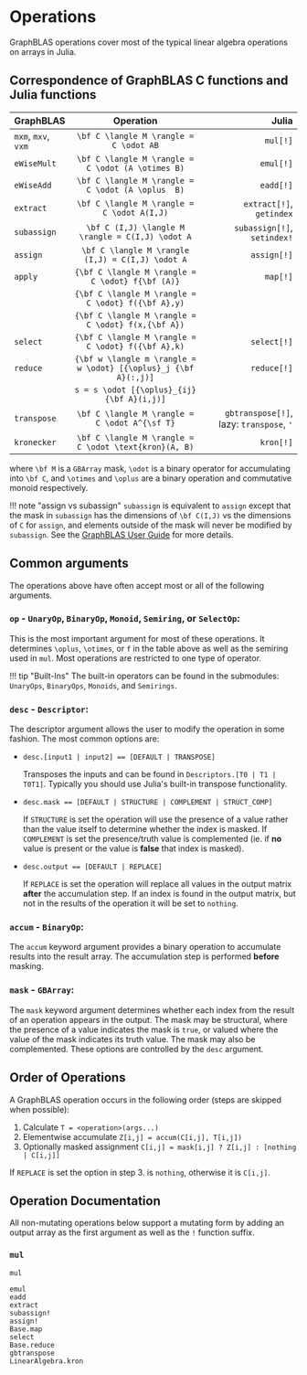 # Operations

GraphBLAS operations cover most of the typical linear algebra operations on arrays in Julia.

## Correspondence of GraphBLAS C functions and Julia functions

| GraphBLAS           | Operation                                                        | Julia                                   |
|:--------------------|:----------------------------------------:                        |----------:                              |
|`mxm`, `mxv`, `vxm`  |``\bf C \langle M \rangle = C \odot AB``                          |`mul[!]`                                 |
|`eWiseMult`          |``\bf C \langle M \rangle = C \odot (A \otimes B)``               |`emul[!]`                                |
|`eWiseAdd`           |``\bf C \langle M \rangle = C \odot (A \oplus  B)``               |`eadd[!]`                                |
|`extract`            |``\bf C \langle M \rangle = C \odot A(I,J)``                      |`extract[!]`, `getindex`                 |
|`subassign`          |``\bf C (I,J) \langle M \rangle = C(I,J) \odot A``                |`subassign[!]`, `setindex!`              |
|`assign`             |``\bf C \langle M \rangle (I,J) = C(I,J) \odot A``                |`assign[!]`                              |
|`apply`              |``{\bf C \langle M \rangle = C \odot} f{\bf (A)}``                |`map[!]`                                 |
|                     |``{\bf C \langle M \rangle = C \odot} f({\bf A},y)``              |                                         |
|                     |``{\bf C \langle M \rangle = C \odot} f(x,{\bf A})``              |                                         |
|`select`             |``{\bf C \langle M \rangle = C \odot} f({\bf A},k)``              |`select[!]`                              |
|`reduce`             |``{\bf w \langle m \rangle = w \odot} [{\oplus}_j {\bf A}(:,j)]`` |`reduce[!]`                              |
|                     |``s = s \odot [{\oplus}_{ij}  {\bf A}(i,j)]``                     |                                         |
|`transpose`          |``\bf C \langle M \rangle = C \odot A^{\sf T}``                   |`gbtranspose[!]`, lazy: `transpose`, `'` |
|`kronecker`          |``\bf C \langle M \rangle = C \odot \text{kron}(A, B)``           |`kron[!]`                                |

where ``\bf M`` is a `GBArray` mask, ``\odot`` is a binary operator for accumulating into ``\bf C``, and ``\otimes`` and ``\oplus`` are a binary operation and commutative monoid respectively. 

!!! note "assign vs subassign"
    `subassign` is equivalent to `assign` except that the mask in `subassign` has the dimensions of ``\bf C(I,J)`` vs the dimensions of ``C`` for `assign`, and elements outside of the mask will never be modified by `subassign`. See the [GraphBLAS User Guide](https://github.com/DrTimothyAldenDavis/GraphBLAS/blob/stable/Doc/GraphBLAS_UserGuide.pdf) for more details.

## Common arguments

The operations above have often accept most or all of the following arguments.

### `op` - `UnaryOp`, `BinaryOp`, `Monoid`, `Semiring`, or `SelectOp`:

This is the most important argument for most of these operations. It determines ``\oplus``, ``\otimes``, or ``f`` in the table above as well as the semiring used in `mul`.
Most operations are restricted to one type of operator.

!!! tip "Built-Ins"
    The built-in operators can be found in the submodules: `UnaryOps`, `BinaryOps`, `Monoids`, and `Semirings`.

### `desc` - `Descriptor`:

The descriptor argument allows the user to modify the operation in some fashion. The most common options are:

- `desc.[input1 | input2] == [DEFAULT | TRANSPOSE]` 

    Transposes the inputs and can be found in `Descriptors.[T0 | T1 | T0T1]`. 
    Typically you should use Julia's built-in transpose functionality.

- `desc.mask == [DEFAULT | STRUCTURE | COMPLEMENT | STRUCT_COMP]` 

    If `STRUCTURE` is set the operation will use the presence of a value rather than the value itself to determine whether the index is masked. 
    If `COMPLEMENT` is set the presence/truth value is complemented (ie. if **no** value is present or the value is **false** that index is masked).

- `desc.output == [DEFAULT | REPLACE]`

    If `REPLACE` is set the operation will replace all values in the output matrix **after** the accumulation step. 
    If an index is found in the output matrix, but not in the results of the operation it will be set to `nothing`. 


### `accum` - `BinaryOp`:

The `accum` keyword argument provides a binary operation to accumulate results into the result array. 
The accumulation step is performed **before** masking.

### `mask` - `GBArray`:

The `mask` keyword argument determines whether each index from the result of an operation appears in the output. 
The mask may be structural, where the presence of a value indicates the mask is `true`, or valued where the value of the mask indicates its truth value. 
The mask may also be complemented. These options are controlled by the `desc` argument.

## Order of Operations

A GraphBLAS operation occurs in the following order (steps are skipped when possible):

1. Calculate `T = <operation>(args...)`
2. Elementwise accumulate `Z[i,j] = accum(C[i,j], T[i,j])`
3. Optionally masked assignment `C[i,j] = mask[i,j] ? Z[i,j] : [nothing | C[i,j]]`

If `REPLACE` is set the option in step 3. is `nothing`, otherwise it is `C[i,j]`.

## Operation Documentation

All non-mutating operations below support a mutating form by adding an output array as the first argument as well as the `!` function suffix. 

### `mul`
```@docs
mul
```

```@docs
emul
eadd
extract
subassign!
assign!
Base.map
select
Base.reduce
gbtranspose
LinearAlgebra.kron
```
